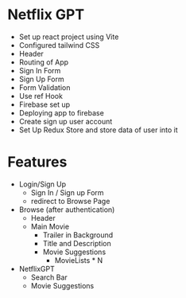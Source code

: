 # Netflix GPT
 - Set up react project using Vite
 -  Configured tailwind CSS
 - Header
 - Routing of App
 - Sign In Form
 - Sign Up Form
 - Form Validation
 - Use ref Hook
 - Firebase set up
 - Deploying app to firebase
 - Create sign up user account
 - Set Up Redux Store and store data of user into it

# Features
 - Login/Sign Up
   - Sign In / Sign up Form
   - redirect to Browse Page
 - Browse (after authentication)
      - Header
      - Main Movie
        - Trailer in Background
        - Title and Description
        - Movie Suggestions
          - MovieLists * N
 - NetflixGPT
    - Search Bar
    - Movie Suggestions